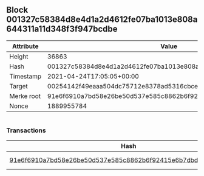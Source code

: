 ## Block 001327c58384d8e4d1a2d4612fe07ba1013e808a644311a11d348f3f947bcdbe

Attribute | Value
--- | ---
Height | 36863
Hash | 001327c58384d8e4d1a2d4612fe07ba1013e808a644311a11d348f3f947bcdbe
Timestamp | 2021-04-24T17:05:05+00:00
Target | 00254142f49eaaa504dc75712e8378ad5316cbcead634704b3734b6271167cc4
Merke root | 91e6f6910a7bd58e26be50d537e585c8862b6f92415e6b7dbdc3bf43bfa302e3
Nonce | 1889955784

```

```

### Transactions

Hash | Amount
--- | ---
[91e6f6910a7bd58e26be50d537e585c8862b6f92415e6b7dbdc3bf43bfa302e3](91e6f6910a7bd58e26be50d537e585c8862b6f92415e6b7dbdc3bf43bfa302e3.md) | 10.00000000 SKEPTI 
